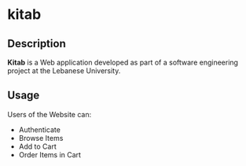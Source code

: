 # kitab
## Description
**Kitab**  is a Web application developed as part of a software engineering project at the Lebanese University.

## Usage
Users of the Website can:
  * Authenticate
  * Browse Items
  * Add to Cart
  * Order Items in Cart
